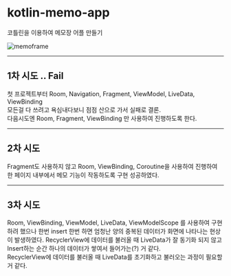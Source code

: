 # kotlin-memo-app
코틀린을 이용하여 메모장 어플 만들기 

![memoframe](https://user-images.githubusercontent.com/108528803/218311775-c5610f11-5dcb-4cc2-be1b-d5af245e8f76.jpg)

----
## 1차 시도 .. Fail

첫 프로젝트부터 Room, Navigation, Fragment, ViewModel, LiveData, ViewBinding <br>모든걸 다 쓰려고 욕심내다보니 점점 산으로 가서 실패로 결론.<br> 다음시도엔 Room, Fragment, ViewBinding 만 사용하여 진행하도록 한다.

----
## 2차 시도

Fragment도 사용하지 않고 Room, ViewBinding, Coroutine을 사용하여 진행하여 한 페이지 내부에서 메모 기능이 작동하도록 구현 성공하였다.

----
## 3차 시도

Room, ViewBinding, ViewModel, LiveData, ViewModelScope 를 사용하여 구현하려 했으나
한번 insert 한번 하면 엄청난 양의 중복된 데이터가 화면에 나타나는 현상이 발생하였다.
RecyclerView에 데이터를 불러올 때 LiveData가 잘 동기화 되지 않고 <br>
Insert하는 순간 하나의 데이터가 쌓여서 들어가는(?) 거 같다. <br>
RecyclerView에 데이터를 불러올 때 LiveData를 초기화하고 불러오는 과정이 필요할거 같다.

